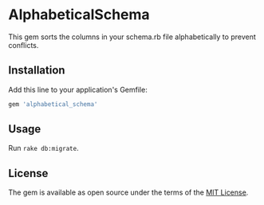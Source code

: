 # AlphabeticalSchema

This gem sorts the columns in your schema.rb file alphabetically to prevent conflicts.

## Installation

Add this line to your application's Gemfile:

```ruby
gem 'alphabetical_schema'
```

## Usage

Run `rake db:migrate`.

## License

The gem is available as open source under the terms of the [MIT License](https://opensource.org/licenses/MIT).
